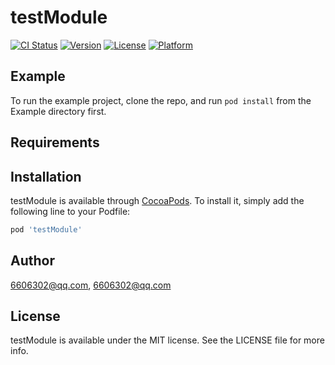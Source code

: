 # testModule

[![CI Status](https://img.shields.io/travis/6606302@qq.com/testModule.svg?style=flat)](https://travis-ci.org/6606302@qq.com/testModule)
[![Version](https://img.shields.io/cocoapods/v/testModule.svg?style=flat)](https://cocoapods.org/pods/testModule)
[![License](https://img.shields.io/cocoapods/l/testModule.svg?style=flat)](https://cocoapods.org/pods/testModule)
[![Platform](https://img.shields.io/cocoapods/p/testModule.svg?style=flat)](https://cocoapods.org/pods/testModule)

## Example

To run the example project, clone the repo, and run `pod install` from the Example directory first.

## Requirements

## Installation

testModule is available through [CocoaPods](https://cocoapods.org). To install
it, simply add the following line to your Podfile:

```ruby
pod 'testModule'
```

## Author

6606302@qq.com, 6606302@qq.com

## License

testModule is available under the MIT license. See the LICENSE file for more info.
